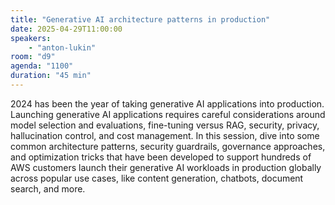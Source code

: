 ```yaml
---
title: "Generative AI architecture patterns in production"
date: 2025-04-29T11:00:00
speakers:
    - "anton-lukin"
room: "d9"
agenda: "1100"
duration: "45 min"
---
```


2024 has been the year of taking generative AI applications into production. Launching generative AI applications requires careful considerations around model selection and evaluations, fine-tuning versus RAG, security, privacy, hallucination control, and cost management. In this session, dive into some common architecture patterns, security guardrails, governance approaches, and optimization tricks that have been developed to support hundreds of AWS customers launch their generative AI workloads in production globally across popular use cases, like content generation, chatbots, document search, and more.
